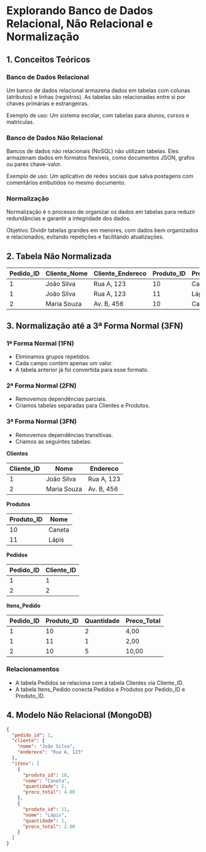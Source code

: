 # Explorando Banco de Dados Relacional, Não Relacional e Normalização

## 1. Conceitos Teóricos

### Banco de Dados Relacional
Um banco de dados relacional armazena dados em tabelas com colunas (atributos) e linhas (registros). As tabelas são relacionadas entre si por chaves primárias e estrangeiras.

Exemplo de uso: Um sistema escolar, com tabelas para alunos, cursos e matrículas.

### Banco de Dados Não Relacional
Bancos de dados não relacionais (NoSQL) não utilizam tabelas. Eles armazenam dados em formatos flexíveis, como documentos JSON, grafos ou pares chave-valor.

Exemplo de uso: Um aplicativo de redes sociais que salva postagens com comentários embutidos no mesmo documento.

### Normalização
Normalização é o processo de organizar os dados em tabelas para reduzir redundâncias e garantir a integridade dos dados.

Objetivo: Dividir tabelas grandes em menores, com dados bem organizados e relacionados, evitando repetições e facilitando atualizações.

## 2. Tabela Não Normalizada

| Pedido_ID | Cliente_Nome | Cliente_Endereco | Produto_ID | Produto_Nome | Quantidade | Preco_Total |
|-----------|---------------|------------------|-------------|----------------|------------|--------------|
| 1         | João Silva    | Rua A, 123       | 10          | Caneta         | 2          | 4,00         |
| 1         | João Silva    | Rua A, 123       | 11          | Lápis          | 1          | 2,00         |
| 2         | Maria Souza   | Av. B, 456       | 10          | Caneta         | 5          | 10,00        |

## 3. Normalização até a 3ª Forma Normal (3FN)

### 1ª Forma Normal (1FN)
- Eliminamos grupos repetidos.
- Cada campo contém apenas um valor.
- A tabela anterior já foi convertida para esse formato.

### 2ª Forma Normal (2FN)
- Removemos dependências parciais.
- Criamos tabelas separadas para Clientes e Produtos.

### 3ª Forma Normal (3FN)
- Removemos dependências transitivas.
- Criamos as seguintes tabelas:

**Clientes**

| Cliente_ID | Nome        | Endereco     |
|------------|-------------|--------------|
| 1          | João Silva  | Rua A, 123   |
| 2          | Maria Souza | Av. B, 456   |

**Produtos**

| Produto_ID | Nome   |
|------------|--------|
| 10         | Caneta |
| 11         | Lápis  |

**Pedidos**

| Pedido_ID | Cliente_ID |
|-----------|------------|
| 1         | 1          |
| 2         | 2          |

**Itens_Pedido**

| Pedido_ID | Produto_ID | Quantidade | Preco_Total |
|-----------|-------------|------------|--------------|
| 1         | 10          | 2          | 4,00         |
| 1         | 11          | 1          | 2,00         |
| 2         | 10          | 5          | 10,00        |

### Relacionamentos
- A tabela Pedidos se relaciona com a tabela Clientes via Cliente_ID.
- A tabela Itens_Pedido conecta Pedidos e Produtos por Pedido_ID e Produto_ID.

## 4. Modelo Não Relacional (MongoDB)

```json
{
  "pedido_id": 1,
  "cliente": {
    "nome": "João Silva",
    "endereco": "Rua A, 123"
  },
  "itens": [
    {
      "produto_id": 10,
      "nome": "Caneta",
      "quantidade": 2,
      "preco_total": 4.00
    },
    {
      "produto_id": 11,
      "nome": "Lápis",
      "quantidade": 1,
      "preco_total": 2.00
    }
  ]
}
